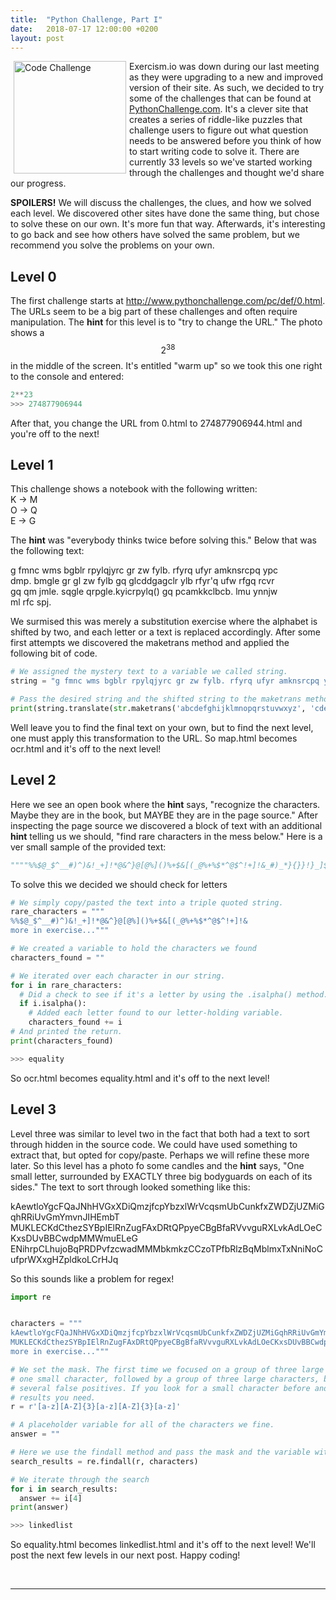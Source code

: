 ```yaml
---
title:  "Python Challenge, Part I"
date:   2018-07-17 12:00:00 +0200
layout: post
---
```


<img src="/images/code.png" alt="Code Challenge" align="left" hspace="5" style="width:180px;">

Exercism.io was down during our last meeting as they were upgrading to a new and improved version of their site. As 
such, we decided to try some of the challenges that can be found at [PythonChallenge.com](www.pythonchallenge.com). It's 
a clever site that creates a series of riddle-like puzzles that challenge users to figure out what question needs to be 
answered before you think of how to start writing code to solve it. There are currently 33 levels so we've started 
working through the challenges and thought we'd share our progress. 

**SPOILERS!** We will discuss the challenges, the clues, and how we solved each level. We discovered other sites have 
done the same thing, but chose to solve these on our own. It's more fun that way. Afterwards, it's interesting to go back 
and see how others have solved the same problem, but we recommend you solve the problems on your own. 

## Level 0
The first challenge starts at http://www.pythonchallenge.com/pc/def/0.html. The URLs seem to be a big part of these 
challenges and often require manipulation. The **hint** for this level is to "try to change the URL." The photo shows a 
$$2^{38}$$ in the middle of the screen. It's entitled "warm up" so we took this one right to the console and entered: 

```python
2**23
>>> 274877906944
```

After that, you change the URL from 0.html to 274877906944.html and you're off to the next!

<!--break-->

## Level 1
This challenge shows a notebook with the following written:<br/>
K -> M<br/>
O -> Q<br/>
E -> G<br/>

The **hint** was "everybody thinks twice before solving this." Below that was the following text:

g fmnc wms bgblr rpylqjyrc gr zw fylb. rfyrq ufyr amknsrcpq ypc<br/> 
dmp. bmgle gr gl zw fylb gq glcddgagclr ylb rfyr'q ufw rfgq rcvr<br/> 
gq qm jmle. sqgle qrpgle.kyicrpylq() gq pcamkkclbcb. lmu ynnjw<br/> 
ml rfc spj.

We surmised this was merely a substitution exercise where the alphabet is shifted by two, and each letter or a text is 
replaced accordingly. After some first attempts we discovered the maketrans method and applied the following bit of 
code.
```python
# We assigned the mystery text to a variable we called string. 
string = "g fmnc wms bgblr rpylqjyrc gr zw fylb. rfyrq ufyr amknsrcpq ypc dmp. bmgle gr gl zw fylb gq glcddgagclr ylb rfyr'q ufw rfgq rcvr gq qm jmle. sqgle qrpgle.kyicrpylq() gq pcamkkclbcb. lmu ynnjw ml rfc spj."

# Pass the desired string and the shifted string to the maketrans method. 
print(string.translate(str.maketrans('abcdefghijklmnopqrstuvwxyz', 'cdefghijklmnopqrstuvwxyzab')))
```

Well leave you to find the final text on your own, but to find the next level, one must apply this transformation to the
URL. So map.html becomes ocr.html and it's off to the next level!

## Level 2
Here we see an open book where the **hint** says, "recognize the characters. Maybe they are in the book, but MAYBE they 
are in the page source." After inspecting the page source we discovered a block of text with an additional **hint** 
telling us we should, "find rare characters in the mess below." Here is a ver small sample of the provided text:

```python
""""%%$@_$^__#)^)&!_+]!*@&^}@[@%]()%+$&[(_@%+%$*^@$^!+]!&_#)_*}{}}!}_]$[%"""
```

To solve this we decided we should check for letters

```python
# We simply copy/pasted the text into a triple quoted string.
rare_characters = """
%%$@_$^__#)^)&!_+]!*@&^}@[@%]()%+$&[(_@%+%$*^@$^!+]!&
more in exercise..."""

# We created a variable to hold the characters we found
characters_found = ""

# We iterated over each character in our string.
for i in rare_characters:
  # Did a check to see if it's a letter by using the .isalpha() method.
  if i.isalpha():
    # Added each letter found to our letter-holding variable. 
    characters_found += i
# And printed the return.     
print(characters_found)

>>> equality
```

So ocr.html becomes equality.html and it's off to the next level!

## Level 3
Level three was similar to level two in the fact that both had a text to sort through hidden in the source code. We 
could have used something to extract that, but opted for copy/paste. Perhaps we will refine these more later. So this 
level has a photo fo some candles and the **hint** says, "One small letter, surrounded by EXACTLY three big bodyguards
on each of its sides." The text to sort through looked something like this:

kAewtloYgcFQaJNhHVGxXDiQmzjfcpYbzxlWrVcqsmUbCunkfxZWDZjUZMiGqhRRiUvGmYmvnJIHEmbT
MUKLECKdCthezSYBpIElRnZugFAxDRtQPpyeCBgBfaRVvvguRXLvkAdLOeCKxsDUvBBCwdpMMWmuELeG
ENihrpCLhujoBqPRDPvfzcwadMMMbkmkzCCzoTPfbRlzBqMblmxTxNniNoCufprWXxgHZpldkoLCrHJq

So this sounds like a problem for regex!

```python
import re


characters = """
kAewtloYgcFQaJNhHVGxXDiQmzjfcpYbzxlWrVcqsmUbCunkfxZWDZjUZMiGqhRRiUvGmYmvnJIHEmbT
MUKLECKdCthezSYBpIElRnZugFAxDRtQPpyeCBgBfaRVvvguRXLvkAdLOeCKxsDUvBBCwdpMMWmuELeG
more in exercise..."""

# We set the mask. The first time we focused on a group of three large characters, followed by
# one small character, followed by a group of three large characters, but found that gave 
# several false positives. If you look for a small character before and after, you will find the
# results you need. 
r = r'[a-z][A-Z]{3}[a-z][A-Z]{3}[a-z]'

# A placeholder variable for all of the characters we fine.
answer = ""

# Here we use the findall method and pass the mask and the variable with the searchable text. 
search_results = re.findall(r, characters)

# We iterate through the search 
for i in search_results:
  answer += i[4]
print(answer)

>>> linkedlist

```

So equality.html becomes linkedlist.html and it's off to the next level! We'll post the next few levels in our next post. 
Happy coding!

<br/>
<hr />
